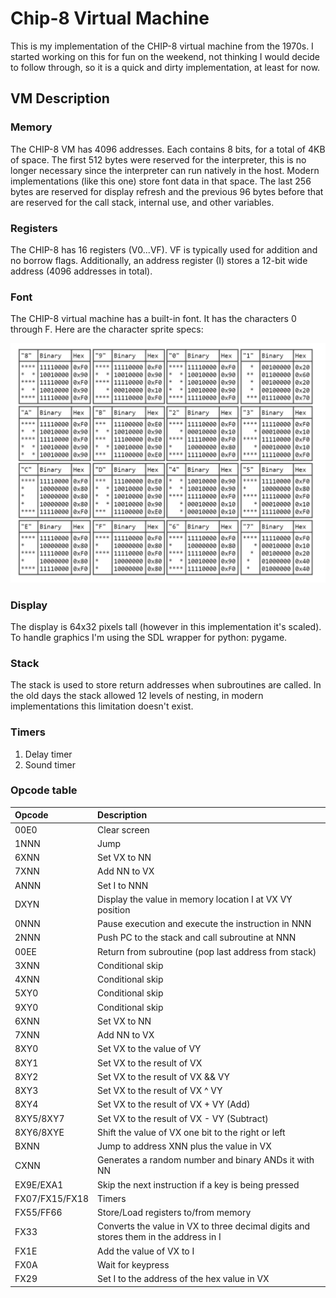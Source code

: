 # Chip-8 Virtual Machine

This is my implementation of the CHIP-8 virtual machine from the 1970s. I started working on this for fun on the weekend, not thinking I would decide to follow through, so it is a quick and dirty implementation, at least for now.


## VM Description

### Memory

The CHIP-8 VM has 4096 addresses. Each contains 8 bits, for a total of 4KB of space. The first 512 bytes were reserved for the interpreter, this is no longer necessary since the interpreter can run natively in the host. Modern implementations (like this one) store font data in that space. The last 256 bytes are reserved for display refresh and the previous 96 bytes before that are reserved for the call stack, internal use, and other variables.


### Registers

The CHIP-8 has 16 registers (V0...VF). VF is typically used for addition and no borrow flags. Additionally, an address register (I) stores a 12-bit wide address (4096 addresses in total). 


### Font

The CHIP-8 virtual machine has a built-in font. It has the characters 0 through F. Here are the character sprite specs:

![alt text](font.jpeg "Chip-8 Font Specs")


### Display

The display is 64x32 pixels tall (however in this implementation it's scaled). To handle graphics I'm using the SDL wrapper for python: pygame.


### Stack

The stack is used to store return addresses when subroutines are called. In the old days the stack allowed 12 levels of nesting, in modern implementations this limitation doesn't exist.


### Timers

1. Delay timer
2. Sound timer


### Opcode table

| Opcode        | Description                                              |
| :---          | :---                                                     |
| 00E0          | Clear screen                                             |
| 1NNN          | Jump                                                     |               
| 6XNN          | Set VX to NN                                             |
| 7XNN          | Add NN to VX                                             |
| ANNN          | Set I to NNN                                             |
| DXYN          | Display the value in memory location I at VX VY position |
| 0NNN          | Pause execution and execute the instruction in NNN       |
| 2NNN          | Push PC to the stack and call subroutine at NNN          |
| 00EE          | Return from subroutine (pop last address from stack)     | 
| 3XNN          | Conditional skip                                         |
| 4XNN          | Conditional skip                                         |
| 5XY0          | Conditional skip                                         |
| 9XY0          | Conditional skip                                         |
| 6XNN          | Set VX to NN                                             |
| 7XNN          | Add NN to VX                                             |
| 8XY0          | Set VX to the value of VY                                |
| 8XY1          | Set VX to the result of VX || VY                         |
| 8XY2          | Set VX to the result of VX && VY                         |
| 8XY3          | Set VX to the result of VX ^  VY                         |       
| 8XY4          | Set VX to the result of VX + VY (Add)                    | 
| 8XY5/8XY7     | Set VX to the result of VX - VY (Subtract)               |
| 8XY6/8XYE     | Shift the value of VX one bit to the right or left       |
| BXNN          | Jump to address XNN plus the value in VX                 |
| CXNN          | Generates a random number and binary ANDs it with NN     |
| EX9E/EXA1     | Skip the next instruction if a key is being pressed      |
| FX07/FX15/FX18| Timers                                                   |
| FX55/FF66     | Store/Load registers to/from memory                      |
| FX33          | Converts the value in VX to three decimal digits and stores them in the address in I |
| FX1E          | Add the value of VX to I                                 |
| FX0A          | Wait for keypress                                        |
| FX29          | Set I to the address of the hex value in VX              |



